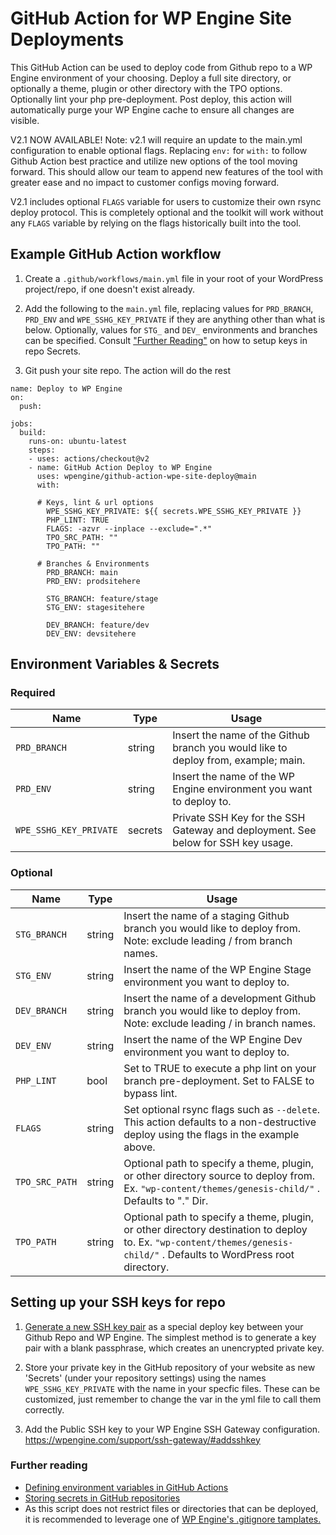 # GitHub Action for WP Engine Site Deployments

This GitHub Action can be used to deploy code from Github repo to a WP Engine environment of your choosing. Deploy a full site directory, or optionally a theme, plugin or other directory with the TPO options. Optionally lint your php pre-deployment. Post deploy, this action will automatically purge your WP Engine cache to ensure all changes are visible. 

V2.1 NOW AVAILABLE! 
Note: v2.1 will require an update to the main.yml configuration to enable optional flags. Replacing `env:` for `with:` to follow Github Action best practice and utilize new options of the tool moving forward. This should allow our team to append new features of the tool with greater ease and no impact to customer configs moving forward.

V2.1 includes optional `FLAGS` variable for users to customize their own rsync deploy protocol. This is completely optional and the toolkit will work without any `FLAGS` variable by relying on the flags historically built into the tool. 

## Example GitHub Action workflow

1. Create a `.github/workflows/main.yml` file in your root of your WordPress project/repo, if one doesn't exist already.

2. Add the following to the `main.yml` file, replacing values for `PRD_BRANCH`, `PRD_ENV` and `WPE_SSHG_KEY_PRIVATE` if they are anything other than what is below. Optionally, values for `STG_` and `DEV_` environments and branches can be specified. Consult ["Further Reading"](#further-reading) on how to setup keys in repo Secrets.

3. Git push your site repo. The action will do the rest 

```
name: Deploy to WP Engine
on:
  push:

jobs:
  build:
    runs-on: ubuntu-latest  
    steps: 
    - uses: actions/checkout@v2
    - name: GitHub Action Deploy to WP Engine
      uses: wpengine/github-action-wpe-site-deploy@main
      with:
      
      # Keys, lint & url options 
        WPE_SSHG_KEY_PRIVATE: ${{ secrets.WPE_SSHG_KEY_PRIVATE }} 
        PHP_LINT: TRUE
        FLAGS: -azvr --inplace --exclude=".*"
        TPO_SRC_PATH: ""
        TPO_PATH: ""
      
      # Branches & Environments 
        PRD_BRANCH: main
        PRD_ENV: prodsitehere
        
        STG_BRANCH: feature/stage
        STG_ENV: stagesitehere
        
        DEV_BRANCH: feature/dev
        DEV_ENV: devsitehere
```

## Environment Variables & Secrets

### Required

| Name | Type | Usage |
|-|-|-|
| `PRD_BRANCH` | string | Insert the name of the Github branch you would like to deploy from, example; main. |
| `PRD_ENV` | string | Insert the name of the WP Engine environment you want to deploy to. |
| `WPE_SSHG_KEY_PRIVATE` | secrets | Private SSH Key for the SSH Gateway and deployment. See below for SSH key usage. |

### Optional

| Name | Type | Usage |
|-|-|-|
| `STG_BRANCH` | string | Insert the name of a staging Github branch you would like to deploy from. Note: exclude leading / from branch names.|
| `STG_ENV` | string | Insert the name of the WP Engine Stage environment you want to deploy to. |
| `DEV_BRANCH` | string | Insert the name of a development Github branch you would like to deploy from. Note: exclude leading / in branch names.|
| `DEV_ENV` | string | Insert the name of the WP Engine Dev environment you want to deploy to. |
| `PHP_LINT` | bool | Set to TRUE to execute a php lint on your branch pre-deployment. Set to FALSE to bypass lint. |
| `FLAGS` | string | Set optional rsync flags such as `--delete`. This action defaults to a non-destructive deploy using the flags in the example above. |
| `TPO_SRC_PATH` | string | Optional path to specify a theme, plugin, or other directory source to deploy from. Ex. `"wp-content/themes/genesis-child/"` . Defaults to "." Dir. |
| `TPO_PATH` | string | Optional path to specify a theme, plugin, or other directory destination to deploy to. Ex. `"wp-content/themes/genesis-child/"` . Defaults to WordPress root directory.  |

## Setting up your SSH keys for repo

1. [Generate a new SSH key pair](https://help.github.com/articles/generating-a-new-ssh-key-and-adding-it-to-the-ssh-agent/) as a special deploy key between your Github Repo and WP Engine. The simplest method is to generate a key pair with a blank passphrase, which creates an unencrypted private key. 

2. Store your private key in the GitHub repository of your website as new 'Secrets' (under your repository settings) using the names `WPE_SSHG_KEY_PRIVATE` with the name in your specfic files. These can be customized, just remember to change the var in the yml file to call them correctly. 

3. Add the Public SSH key to your WP Engine SSH Gateway configuration. https://wpengine.com/support/ssh-gateway/#addsshkey

### Further reading 

* [Defining environment variables in GitHub Actions](https://docs.github.com/en/actions/reference/environment-variables)
* [Storing secrets in GitHub repositories](https://docs.github.com/en/actions/reference/encrypted-secrets)
* As this script does not restrict files or directories that can be deployed, it is recommended to leverage one of [WP Engine's .gitignore tamplates.](https://wpengine.com/support/git/#Add_gitignore)
